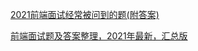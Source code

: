 [2021前端面试经常被问到的题(附答案)](https://blog.csdn.net/xieanna123/article/details/105545758)

[前端面试题及答案整理，2021年最新，汇总版](https://github.com/souyunku/DevBooks/blob/master/docs/%E5%89%8D%E7%AB%AF/%E5%89%8D%E7%AB%AF%E9%9D%A2%E8%AF%95%E9%A2%98%E5%8F%8A%E7%AD%94%E6%A1%88%E6%95%B4%E7%90%86%EF%BC%8C2021%E5%B9%B4%E6%9C%80%E6%96%B0%EF%BC%8C%E6%B1%87%E6%80%BB%E7%89%88.md)
